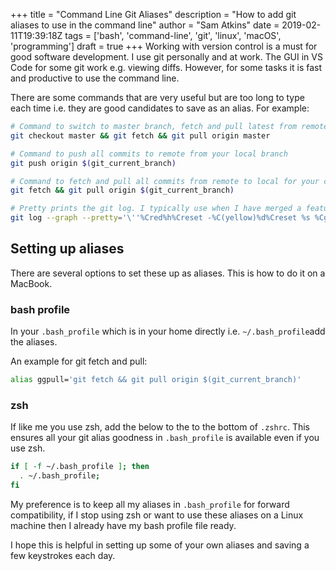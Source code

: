 +++
title = "Command Line Git Aliases"
description = "How to add git aliases to use in the command line"
author = "Sam Atkins"
date = 2019-02-11T19:39:18Z
tags = ['bash', 'command-line', 'git', 'linux', 'macOS', 'programming']
draft = true
+++
Working with version control is a must for good software development. I use git personally and at work. The GUI in VS Code for some git work e.g. viewing diffs. However, for some tasks it is fast and productive to use the command line.

There are some commands that are very useful but are too long to type each time i.e. they are good candidates to save as an alias. For example:

```bash
# Command to switch to master branch, fetch and pull latest from remote
git checkout master && git fetch && git pull origin master

# Command to push all commits to remote from your local branch
git push origin $(git_current_branch)

# Command to fetch and pull all commits from remote to local for your current branch
git fetch && git pull origin $(git_current_branch)

# Pretty prints the git log. I typically use when I have merged a feature branch to master and want to find the commit as part of then tagging the release
git log --graph --pretty='\''%Cred%h%Creset -%C(yellow)%d%Creset %s %Cgreen(%cr) %C(bold blue)<%an>%Creset'\'' --abbrev-commit --all
```

## Setting up aliases

There are several options to set these up as aliases. This is how to do it on a MacBook.

### bash profile

In your `.bash_profile` which is in your home directly i.e. `~/.bash_profile`add the aliases.

An example for git fetch and pull:

```bash
alias ggpull='git fetch && git pull origin $(git_current_branch)'
```

### zsh

If like me you use zsh, add the below to the to the bottom of `.zshrc`. This ensures all your git alias goodness in `.bash_profile` is available even if you use zsh.

```bash
if [ -f ~/.bash_profile ]; then
  . ~/.bash_profile;
fi
```

My preference is to keep all my aliases in `.bash_profile` for forward compatibility, if I stop using zsh or want to use these aliases on a Linux machine then I already have my bash profile file ready.

I hope this is helpful in setting up some of your own aliases and saving a few keystrokes each day.
